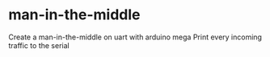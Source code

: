 # man-in-the-middle
Create a man-in-the-middle on uart with arduino mega
Print every incoming traffic to the serial
